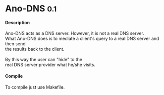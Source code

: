 Ano-DNS <small>0.1</small>
===========

<h4>Description</h4>
<p>
Ano-DNS acts as a DNS server. However, it is not a real DNS server.<br>
What Ano-DNS does is to mediate a client's query to a real DNS server and then send <br>
the results back to the client.<br>
<br>
By this way the user can "hide" to the<br>
real DNS server provider what he/she visits.<br>

<h4>Compile</h4>
<p>To compile just use Makefile.</p>
